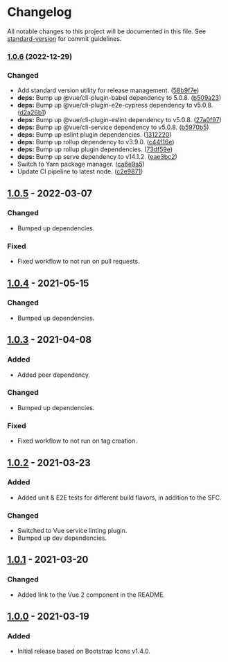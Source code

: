 # Changelog

All notable changes to this project will be documented in this file. See [standard-version](https://github.com/conventional-changelog/standard-version) for commit guidelines.

### [1.0.6](https://github.com/dvuckovic/vue3-bootstrap-icons/compare/v1.0.5...v1.0.6) (2022-12-29)


### Changed

* Add standard version utility for release management. ([58b9f7e](https://github.com/dvuckovic/vue3-bootstrap-icons/commit/58b9f7e8a514f139677971effe7715beb29db794))
* **deps:** Bump up @vue/cli-plugin-babel dependency to 5.0.8. ([b509a23](https://github.com/dvuckovic/vue3-bootstrap-icons/commit/b509a23bf77199c67ae5ce6e069aff838de46421))
* **deps:** Bump up @vue/cli-plugin-e2e-cypress dependency to v5.0.8. ([d2a26b1](https://github.com/dvuckovic/vue3-bootstrap-icons/commit/d2a26b153bb52009da7800915c145f0a31f51f7c))
* **deps:** Bump up @vue/cli-plugin-eslint dependency to v5.0.8. ([27a0f97](https://github.com/dvuckovic/vue3-bootstrap-icons/commit/27a0f9721de2c96b18afe27d60a1ef4310b39aaf))
* **deps:** Bump up @vue/cli-service dependency to v5.0.8. ([b5970b5](https://github.com/dvuckovic/vue3-bootstrap-icons/commit/b5970b5e09666b88ef80655c3147f9acf7bc1488))
* **deps:** Bump up eslint plugin dependencies. ([1312220](https://github.com/dvuckovic/vue3-bootstrap-icons/commit/131222003a2d0c1b471cef05ea5d2abd5403e1e2))
* **deps:** Bump up rollup dependency to v3.9.0. ([c44f16e](https://github.com/dvuckovic/vue3-bootstrap-icons/commit/c44f16e7fc6d3f450cd4f0d69fae2291df7ad226))
* **deps:** Bump up rollup plugin dependencies. ([73df59e](https://github.com/dvuckovic/vue3-bootstrap-icons/commit/73df59e9b2bf512fc7c1f795f92a1921a822e6f6))
* **deps:** Bump up serve dependency to v14.1.2. ([eae3bc2](https://github.com/dvuckovic/vue3-bootstrap-icons/commit/eae3bc2d9701fa2c0766a9dc564165c500c730c9))
* Switch to Yarn package manager. ([ca6e9a5](https://github.com/dvuckovic/vue3-bootstrap-icons/commit/ca6e9a5bec80bca2b6c9a7c01e3fd76081800c62))
* Update CI pipeline to latest node. ([c2e9871](https://github.com/dvuckovic/vue3-bootstrap-icons/commit/c2e987100f5fa49c94cb987b09eae68dd423323e))

## [1.0.5] - 2022-03-07

### Changed

- Bumped up dependencies.

### Fixed

- Fixed workflow to not run on pull requests.

## [1.0.4] - 2021-05-15

### Changed

- Bumped up dependencies.

## [1.0.3] - 2021-04-08

### Added

- Added peer dependency.

### Changed

- Bumped up dependencies.

### Fixed

- Fixed workflow to not run on tag creation.

## [1.0.2] - 2021-03-23

### Added

- Added unit & E2E tests for different build flavors, in addition to the SFC.

### Changed

- Switched to Vue service linting plugin.
- Bumped up dev dependencies.

## [1.0.1] - 2021-03-20

### Changed

- Added link to the Vue 2 component in the README.

## [1.0.0] - 2021-03-19

### Added

- Initial release based on Bootstrap Icons v1.4.0.

[1.0.5]: https://github.com/dvuckovic/vue3-bootstrap-icons/compare/v1.0.4...v1.0.5
[1.0.4]: https://github.com/dvuckovic/vue3-bootstrap-icons/compare/v1.0.3...v1.0.4
[1.0.3]: https://github.com/dvuckovic/vue3-bootstrap-icons/compare/v1.0.2...v1.0.3
[1.0.2]: https://github.com/dvuckovic/vue3-bootstrap-icons/compare/v1.0.1...v1.0.2
[1.0.1]: https://github.com/dvuckovic/vue3-bootstrap-icons/compare/v1.0.0...v1.0.1
[1.0.0]: https://github.com/dvuckovic/vue3-bootstrap-icons/releases/tag/v1.0.0
